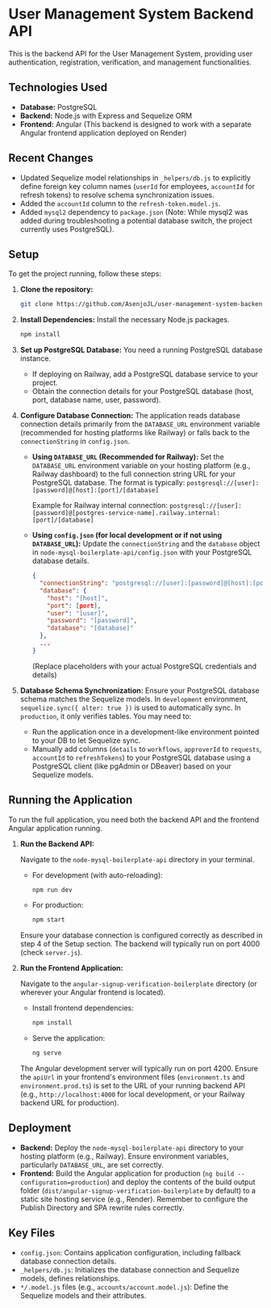 # User Management System Backend API

This is the backend API for the User Management System, providing user authentication, registration, verification, and management functionalities.

## Technologies Used

*   **Database:** PostgreSQL
*   **Backend:** Node.js with Express and Sequelize ORM
*   **Frontend:** Angular (This backend is designed to work with a separate Angular frontend application deployed on Render)

## Recent Changes

*   Updated Sequelize model relationships in `_helpers/db.js` to explicitly define foreign key column names (`userId` for employees, `accountId` for refresh tokens) to resolve schema synchronization issues.
*   Added the `accountId` column to the `refresh-token.model.js`.
*   Added `mysql2` dependency to `package.json` (Note: While mysql2 was added during troubleshooting a potential database switch, the project currently uses PostgreSQL).

## Setup

To get the project running, follow these steps:

1.  **Clone the repository:**

    ```bash
    git clone https://github.com/AsenjoJL/user-management-system-backend/tree/salazar-final
    

2.  **Install Dependencies:** Install the necessary Node.js packages.

    ```bash
    npm install
    ```

3.  **Set up PostgreSQL Database:** You need a running PostgreSQL database instance. 
    *   If deploying on Railway, add a PostgreSQL database service to your project.
    *   Obtain the connection details for your PostgreSQL database (host, port, database name, user, password).

4.  **Configure Database Connection:** The application reads database connection details primarily from the `DATABASE_URL` environment variable (recommended for hosting platforms like Railway) or falls back to the `connectionString` in `config.json`.

    *   **Using `DATABASE_URL` (Recommended for Railway):** Set the `DATABASE_URL` environment variable on your hosting platform (e.g., Railway dashboard) to the full connection string URL for your PostgreSQL database. The format is typically:
        `postgresql://[user]:[password]@[host]:[port]/[database]`

        Example for Railway internal connection:
        `postgresql://[user]:[password]@[postgres-service-name].railway.internal:[port]/[database]`

    *   **Using `config.json` (for local development or if not using `DATABASE_URL`):** Update the `connectionString` and the `database` object in `node-mysql-boilerplate-api/config.json` with your PostgreSQL database details.

        ```json
        {
          "connectionString": "postgresql://[user]:[password]@[host]:[port]/[database]",
          "database": {
            "host": "[host]",
            "port": [port],
            "user": "[user]",
            "password": "[password]",
            "database": "[database]"
          },
          ...
        }
        ```
        (Replace placeholders with your actual PostgreSQL credentials and details)

5.  **Database Schema Synchronization:** Ensure your PostgreSQL database schema matches the Sequelize models. In `development` environment, `sequelize.sync({ alter: true })` is used to automatically sync. In `production`, it only verifies tables. You may need to:
    *   Run the application once in a development-like environment pointed to your DB to let Sequelize sync.
    *   Manually add columns (`details` to `workflows`, `approverId` to `requests`, `accountId` to `refreshTokens`) to your PostgreSQL database using a PostgreSQL client (like pgAdmin or DBeaver) based on your Sequelize models.

## Running the Application

To run the full application, you need both the backend API and the frontend Angular application running.

1.  **Run the Backend API:**

    Navigate to the `node-mysql-boilerplate-api` directory in your terminal.

    *   For development (with auto-reloading):

        ```bash
        npm run dev
        ```

    *   For production:

        ```bash
        npm start
        ```

    Ensure your database connection is configured correctly as described in step 4 of the Setup section. The backend will typically run on port 4000 (check `server.js`).

2.  **Run the Frontend Application:**

    Navigate to the `angular-signup-verification-boilerplate` directory (or wherever your Angular frontend is located).

    *   Install frontend dependencies:

        ```bash
        npm install
        ```

    *   Serve the application:

        ```bash
        ng serve
        ```

    The Angular development server will typically run on port 4200. Ensure the `apiUrl` in your frontend's environment files (`environment.ts` and `environment.prod.ts`) is set to the URL of your running backend API (e.g., `http://localhost:4000` for local development, or your Railway backend URL for production).

## Deployment

*   **Backend:** Deploy the `node-mysql-boilerplate-api` directory to your hosting platform (e.g., Railway). Ensure environment variables, particularly `DATABASE_URL`, are set correctly.
*   **Frontend:** Build the Angular application for production (`ng build --configuration=production`) and deploy the contents of the build output folder (`dist/angular-signup-verification-boilerplate` by default) to a static site hosting service (e.g., Render). Remember to configure the Publish Directory and SPA rewrite rules correctly.

## Key Files

*   `config.json`: Contains application configuration, including fallback database connection details.
*   `_helpers/db.js`: Initializes the database connection and Sequelize models, defines relationships.
*   `*/.model.js` files (e.g., `accounts/account.model.js`): Define the Sequelize models and their attributes. 